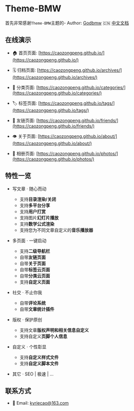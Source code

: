 # Theme-BMW
首先非常感谢`Theme-BMW`主题的- Author: [Godbmw](https://godbmw.com/) 🇨🇳 [中文文档](https://godbmw.com/passages/2018-11-15-theme-bmw-docs-zh/)

## 在线演示
- 🏠 首页页面: [https://caozongpeng.github.io/](https://caozongpeng.github.io/)

- 🗓️ 归档页面: [https://caozongpeng.github.io/archives/](https://caozongpeng.github.io/archives/)

- 🔖 分类页面: [https://caozongpeng.github.io/categories/](https://caozongpeng.github.io/categories/)

- 🏷️ 标签页面: [https://caozongpeng.github.io/tags/](https://caozongpeng.github.io/tags/)


- 💏 友链页面: [https://caozongpeng.github.io/friends/](https://caozongpeng.github.io/friends/)


- 👁️ 关于页面: [https://caozongpeng.github.io/about/](https://caozongpeng.github.io/about/)

- :rice_scene: 相册页面: [https://caozongpeng.github.io/photos/](https://caozongpeng.github.io/photos/)


## 特性一览

- 写文章 · 随心而动
  - 支持**目录渲染/关闭**
  - 支持**多平台分享**
  - 支持**用户打赏**
  - 支持图片**幻灯片播放**
  - 支持**数学公式渲染**
  - 支持您为不同文章自定义的**音乐播放器**

- 多页面 · 一键启动
  - 支持**二级导航栏**
  - 自带**友链页面**
  - 自带**关于页面**
  - 自带**标签云页面**
  - 自带**分类云页面**
  - 支持**自定义页面**

- 社交 · 不止你我
  - 自带**评论系统**
  - 自带**文章统计插件**

- 版权 · 保护原创
  - 支持文章**版权声明和相关信息自定义**
  - 支持自定义**页脚个人信息**

- 自定义 · 个性彰显
  - 支持**自定义样式文件**
  - 支持**自定义脚本文件**

- 其它 · SEO | 极速 | ... 

## 联系方式

- 📧 Email: kyriecao@163.com

